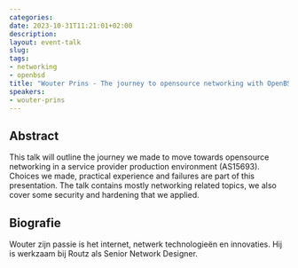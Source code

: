 ```yaml
---
categories:
date: 2023-10-31T11:21:01+02:00
description:
layout: event-talk
slug:
tags:
- networking
- openbsd
title: "Wouter Prins - The journey to opensource networking with OpenBSD @AS15693"
speakers:
- wouter-prins
---
```


## Abstract

This talk will outline the journey we made to move towards opensource networking in a service provider production environment (AS15693). Choices we made, practical experience and failures are part of this presentation. The talk contains mostly networking related topics, we also cover some security and hardening that we applied.

## Biografie

Wouter zijn passie is het internet, netwerk technologieën en innovaties. Hij is werkzaam bij Routz als Senior Network Designer.
